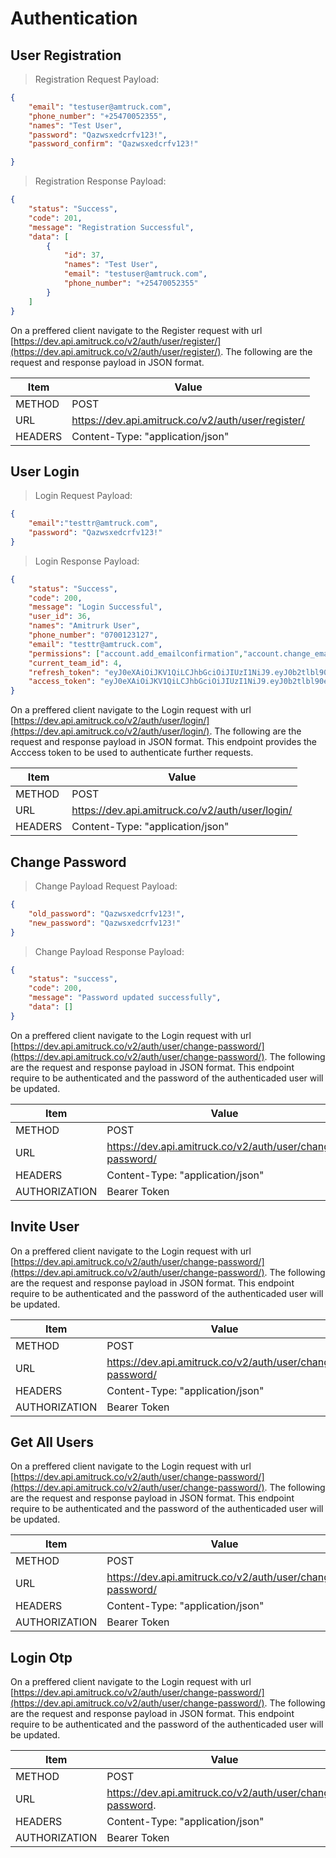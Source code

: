 # Authentication

## User Registration
> Registration Request Payload:

```json
{
    "email": "testuser@amtruck.com",
    "phone_number": "+25470052355", 
    "names": "Test User",
    "password": "Qazwsxedcrfv123!",
    "password_confirm": "Qazwsxedcrfv123!"

}

```

> Registration Response Payload:

```json
{
    "status": "Success",
    "code": 201,
    "message": "Registration Successful",
    "data": [
        {
            "id": 37,
            "names": "Test User",
            "email": "testuser@amtruck.com",
            "phone_number": "+25470052355"
        }
    ]
}
```

On a preffered client navigate to the Register request with url [https://dev.api.amitruck.co/v2/auth/user/register/](https://dev.api.amitruck.co/v2/auth/user/register/). The following are the request and response payload in JSON format.

Item | Value
---------- | -------
METHOD | POST 
URL | https://dev.api.amitruck.co/v2/auth/user/register/
HEADERS | Content-Type: "application/json"


## User Login

> Login Request Payload:

```json
{ 
    "email":"testtr@amtruck.com",
    "password": "Qazwsxedcrfv123!"
}

```

> Login Response Payload:

```json
{
    "status": "Success",
    "code": 200,
    "message": "Login Successful",
    "user_id": 36,
    "names": "Amitrurk User",
    "phone_number": "0700123127",
    "email": "testtr@amtruck.com",
    "permissions": ["account.add_emailconfirmation","account.change_emailconfirmation"],
    "current_team_id": 4,
    "refresh_token": "eyJ0eXAiOiJKV1QiLCJhbGciOiJIUzI1NiJ9.eyJ0b2tlbl90eXBlIjoicmVmcmVzaCIsImV4c",
    "access_token": "eyJ0eXAiOiJKV1QiLCJhbGciOiJIUzI1NiJ9.eyJ0b2tlbl90eXBlIjoiYWNjZXNzIiwiZXhwIjoxNjcwMTM4Nz"
}
```

On a preffered client navigate to the Login request with url [https://dev.api.amitruck.co/v2/auth/user/login/](https://dev.api.amitruck.co/v2/auth/user/login/). The following are the request and response payload in JSON format. This endpoint provides the Acccess token to be used to authenticate further requests.

Item | Value
---------- | -------
METHOD | POST 
URL | https://dev.api.amitruck.co/v2/auth/user/login/
HEADERS | Content-Type: "application/json"


## Change Password


> Change Payload Request Payload:

```json
{
    "old_password": "Qazwsxedcrfv123!",
    "new_password": "Qazwsxedcrfv123!"
}
```
> Change Payload Response Payload:

```json
{
    "status": "success",
    "code": 200,
    "message": "Password updated successfully",
    "data": []
}
```

On a preffered client navigate to the Login request with url [https://dev.api.amitruck.co/v2/auth/user/change-password/](https://dev.api.amitruck.co/v2/auth/user/change-password/). The following are the request and response payload in JSON format. This endpoint require to be authenticated and the password of the authenticaded user will be updated.

Item | Value
---------- | -------
METHOD | POST 
URL | https://dev.api.amitruck.co/v2/auth/user/change-password/
HEADERS | Content-Type: "application/json"
AUTHORIZATION | Bearer Token

## Invite User

On a preffered client navigate to the Login request with url [https://dev.api.amitruck.co/v2/auth/user/change-password/](https://dev.api.amitruck.co/v2/auth/user/change-password/). The following are the request and response payload in JSON format. This endpoint require to be authenticated and the password of the authenticaded user will be updated.

Item | Value
---------- | -------
METHOD | POST 
URL | https://dev.api.amitruck.co/v2/auth/user/change-password/
HEADERS | Content-Type: "application/json"
AUTHORIZATION | Bearer Token

## Get All Users
On a preffered client navigate to the Login request with url [https://dev.api.amitruck.co/v2/auth/user/change-password/](https://dev.api.amitruck.co/v2/auth/user/change-password/). The following are the request and response payload in JSON format. This endpoint require to be authenticated and the password of the authenticaded user will be updated.

Item | Value
---------- | -------
METHOD | POST 
URL | https://dev.api.amitruck.co/v2/auth/user/change-password/
HEADERS | Content-Type: "application/json"
AUTHORIZATION | Bearer Token

## Login Otp
On a preffered client navigate to the Login request with url [https://dev.api.amitruck.co/v2/auth/user/change-password/](https://dev.api.amitruck.co/v2/auth/user/change-password/). The following are the request and response payload in JSON format. This endpoint require to be authenticated and the password of the authenticaded user will be updated.

Item | Value
---------- | -------
METHOD | POST 
URL | https://dev.api.amitruck.co/v2/auth/user/change-password.
HEADERS | Content-Type: "application/json"
AUTHORIZATION | Bearer Token




